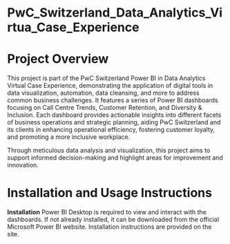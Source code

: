# PwC_Switzerland_Data_Analytics_Virtua_Case_Experience

# Project Overview
This project is part of the PwC Switzerland Power BI in Data Analytics Virtual Case Experience, demonstrating the application of digital tools in data visualization, automation, data cleansing, and more to address common business challenges. It features a series of Power BI dashboards focusing on Call Centre Trends, Customer Retention, and Diversity & Inclusion. Each dashboard provides actionable insights into different facets of business operations and strategic planning, aiding PwC Switzerland and its clients in enhancing operational efficiency, fostering customer loyalty, and promoting a more inclusive workplace.

Through meticulous data analysis and visualization, this project aims to support informed decision-making and highlight areas for improvement and innovation.

# Installation and Usage Instructions
**Installation**
Power BI Desktop is required to view and interact with the dashboards. If not already installed, it can be downloaded from the official Microsoft Power BI website. Installation instructions are provided on the site.
